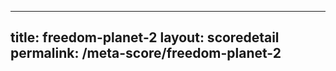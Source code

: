 ---
        
title: freedom-planet-2
layout: scoredetail
permalink: /meta-score/freedom-planet-2
---